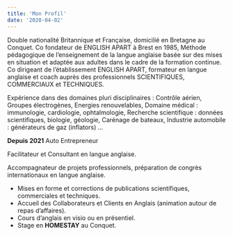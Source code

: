 ```yaml
---
title: 'Mon Profil'
date: '2020-04-02'
---
```


Double nationalité Britannique et Française, domicilié en Bretagne au Conquet.
Co fondateur de ENGLISH APART à Brest en 1985, Méthode pédagogique de l’enseignement
de la langue anglaise basée sur des mises en situation et adaptée aux adultes dans le cadre de
la formation continue.
Co dirigeant de l’établissement ENGLISH APART, formateur en langue anglaise et coach
auprès des professionnels SCIENTIFIQUES, COMMERCIAUX et TECHNIQUES.

Expérience dans des domaines pluri disciplinaires :
Contrôle aérien, Groupes électrogènes, Energies renouvelables, Domaine médical :
immunologie, cardiologie, ophtalmologie, Recherche scientifique : données scientifiques,
biologie, géologie, Carénage de bateaux, Industrie automobile : générateurs de gaz (inflators)
...

**Depuis 2021**
Auto Entrepreneur

Facilitateur et Consultant en langue anglaise.

Accompagnateur de projets professionnels, préparation de congrès internationaux en langue
anglaise.

- Mises en forme et corrections de publications scientifiques, commerciales et techniques.
- Accueil des Collaborateurs et Clients en Anglais (animation autour de repas d’affaires).
- Cours d’anglais en visio ou en présentiel.
- Stage en **HOMESTAY** au Conquet.